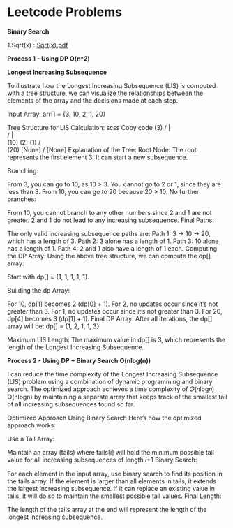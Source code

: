 # Leetcode Problems

**Binary Search**<br/>

1.Sqrt(x) : [Sqrt(x).pdf](https://github.com/user-attachments/files/17672316/Sqrt.x.pdf)

**Process 1 - Using DP O(n^2)**
   
   **Longest Increasing Subsequence**

To illustrate how the Longest Increasing Subsequence (LIS) is computed with a tree structure, we can visualize the relationships between the elements of the array and the decisions made at each step.

Input Array:
arr[] = {3, 10, 2, 1, 20}

Tree Structure for LIS Calculation:
scss
Copy code
                             (3)
                            / | \
                          /   |   \
                       (10)  (2)  (1)
                        /          \
                    (20)          [None]
                    /
                [None]
Explanation of the Tree:
Root Node: The root represents the first element 3. It can start a new subsequence.

Branching:

From 3, you can go to 10, as 10 > 3.
You cannot go to 2 or 1, since they are less than 3.
From 10, you can go to 20 because 20 > 10.
No further branches:

From 10, you cannot branch to any other numbers since 2 and 1 are not greater.
2 and 1 do not lead to any increasing subsequence.
Final Paths:

The only valid increasing subsequence paths are:
Path 1: 3 -> 10 -> 20, which has a length of 3.
Path 2: 3 alone has a length of 1.
Path 3: 10 alone has a length of 1.
Path 4: 2 and 1 also have a length of 1 each.
Computing the DP Array:
Using the above tree structure, we can compute the dp[] array:

Start with dp[] = {1, 1, 1, 1, 1}.

Building the dp Array:

For 10, dp[1] becomes 2 (dp[0] + 1).
For 2, no updates occur since it’s not greater than 3.
For 1, no updates occur since it’s not greater than 3.
For 20, dp[4] becomes 3 (dp[1] + 1).
Final DP Array:
After all iterations, the dp[] array will be:
dp[] = {1, 2, 1, 1, 3}

Maximum LIS Length:
The maximum value in dp[] is 3, which represents the length of the Longest Increasing Subsequence.

**Process 2 - Using DP + Binary Search O(nlog(n))**

I can reduce the time complexity of the Longest Increasing Subsequence (LIS) problem using a combination of dynamic programming and binary search. The optimized approach achieves a time complexity of 
𝑂(𝑛log𝑛)
O(nlogn) by maintaining a separate array that keeps track of the smallest tail of all increasing subsequences found so far.

Optimized Approach Using Binary Search
Here’s how the optimized approach works:

Use a Tail Array:

Maintain an array (tails) where tails[i] will hold the minimum possible tail value for all increasing subsequences of length 𝑖+1
Binary Search:

For each element in the input array, use binary search to find its position in the tails array. If the element is larger than all elements in tails, it extends the largest increasing subsequence.
If it can replace an existing value in tails, it will do so to maintain the smallest possible tail values.
Final Length:

The length of the tails array at the end will represent the length of the longest increasing subsequence.
